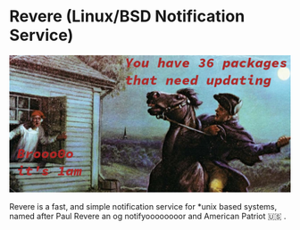 # Revere (Linux/BSD Notification Service)

![Paul Revere](https://raw.githubusercontent.com/antonio-hickey/revere/master/assets/the-british-are-coming.jpg)

Revere is a fast, and simple notification service for \*unix based systems, named after Paul Revere an og notifyoooooooor and American Patriot 🇺🇸  .
